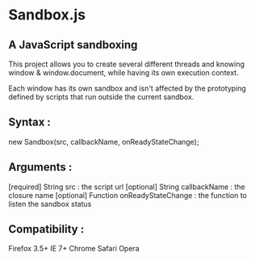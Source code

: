 Sandbox.js
==========

A JavaScript sandboxing
-----------------------

This project allows you to create several different threads and knowing window & window.document, while having its own execution context.

Each window has its own sandbox and isn't affected by the prototyping defined by scripts that run outside the current sandbox.


Syntax :
--------

new Sandbox(src, callbackName, onReadyStateChange);


Arguments :
-----------

[required] String   src                : the script url
[optional] String   callbackName       : the closure name
[optional] Function onReadyStateChange : the function to listen the sandbox status


Compatibility :
---------------

Firefox 3.5+
IE 7+
Chrome
Safari
Opera